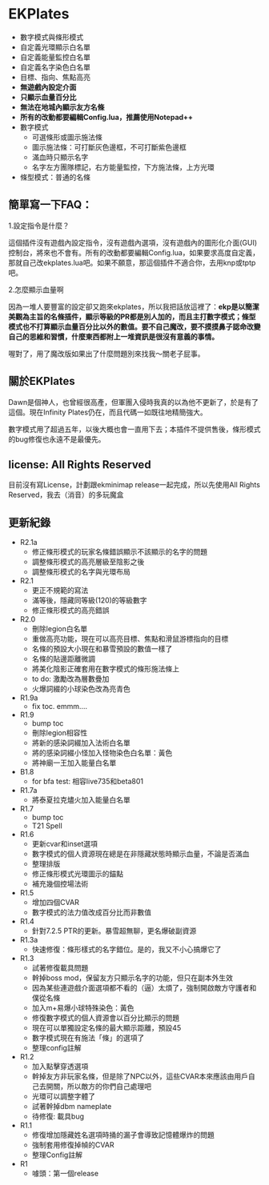 # EKPlates

* 數字模式與條形模式
* 自定義光環顯示白名單
* 自定義能量監控白名單
* 自定義名字染色白名單
* 目標、指向、焦點高亮
* **無遊戲內設定介面**
* **只顯示血量百分比**
* **無法在地城內顯示友方名條**
* **所有的改動都要編輯Config.lua，推薦使用Notepad++**
* 數字模式
    * 可選條形或圖示施法條
    * 圖示施法條：可打斷灰色邊框，不可打斷紫色邊框
    * 滿血時只顯示名字
    * 名字左方團隊標記，右方能量監控，下方施法條，上方光環
* 條型模式：普通的名條

## 簡單寫一下FAQ：

1.設定指令是什麼？

這個插件沒有遊戲內設定指令，沒有遊戲內選項，沒有遊戲內的圖形化介面(GUI)控制台，將來也不會有。所有的改動都要編輯Config.lua，如果要求高度自定義，那就自己改ekplates.lua吧。如果不願意，那這個插件不適合你，去用knp或tptp吧。

2.怎麼顯示血量啊

因為一堆人要豐富的設定卻又跑來ekplates，所以我把話放這裡了：**ekp是以簡潔美觀為主旨的名條插件，顯示等級的PR都是別人加的，而且主打數字模式；條型模式也不打算顯示血量百分比以外的數值。要不自己魔改，要不摸摸鼻子認命改變自己的思維和習慣，什麼東西都附上一堆資訊是很沒有意義的事情。**

喔對了，用了魔改版如果出了什麼問題別來找我～關老子屁事。

## 關於EKPlates

Dawn是個神人，也曾經很高產，但軍團入侵時我真的以為他不更新了，於是有了這個。現在Infinity Plates仍在，而且代碼一如既往地精簡強大。

數字模式用了超過五年，以後大概也會一直用下去；本插件不提供售後，條形模式的bug修復也永遠不是最優先。

## license: All Rights Reserved

目前沒有寫License，計劃跟ekminimap release一起完成，所以先使用All Rights Reserved，我去（消音）的多玩魔盒

## 更新紀錄

* R2.1a
    * 修正條形模式的玩家名條錯誤顯示不該顯示的名字的問題
    * 調整條形模式的高亮層級至陰影之後
    * 調整條形模式的名字與光環布局
* R2.1
    * 更正不規範的寫法
    * 滿等後，隱藏同等級(120)的等級數字
    * 修正條形模式的高亮錯誤
* R2.0
    * 刪除legion白名單
    * 重做高亮功能，現在可以高亮目標、焦點和滑鼠游標指向的目標
    * 名條的預設大小現在和暴雪預設的數值一樣了
    * 名條的貼邊距離微調
    * 將美化陰影正確套用在數字模式的條形施法條上
    * to do: 激勵改為層數疊加
    * 火爆詞綴的小球染色改為亮青色
* R1.9a
    * fix toc. emmm....
* R1.9
    * bump toc
    * 刪除legion相容性
    * 將新的感染詞綴加入法術白名單
    * 將的感染詞綴小怪加入怪物染色白名單：黃色
    * 將神廟一王加入能量白名單
* B1.8
    * for bfa test: 相容live735和beta801
* R1.7a  
    * 將泰夏拉克燼火加入能量白名單  
* R1.7  
    * bump toc  
    * T21 Spell  
* R1.6  
    * 更新cvar和inset選項  
    * 數字模式的個人資源現在總是在非隱藏狀態時顯示血量，不論是否滿血  
    * 整理排版  
    * 修正條形模式光環圖示的錨點  
    * 補充幾個控場法術  
* R1.5  
    * 增加四個CVAR  
    * 數字模式的法力值改成百分比而非數值  
* R1.4  
    * 針對7.2.5 PTR的更新。暴雪超無聊，更名爆破副資源  
* R1.3a  
    * 快速修復：條形樣式的名字錯位。是的，我又不小心搞爆它了  
* R1.3  
    * 試著修復載具問題  
    * 幹掉boss mod，保留友方只顯示名字的功能，但只在副本外生效  
    * 因為某些連遊戲介面選項都不看的（逼）太煩了，強制開啟敵方守護者和僕從名條  
    * 加入m+易爆小球特殊染色：黃色
    * 修復數字模式的個人資源會以百分比顯示的問題  
    * 現在可以單獨設定名條的最大顯示距離，預設45  
    * 數字模式現在有施法「條」的選項了  
    * 整理config註解  
* R1.2  
    * 加入點擊穿透選項  
    * 幹掉友方非玩家名條，但是除了NPC以外，這些CVAR本來應該由用戶自己去開關，所以敵方的你們自己處理吧  
    * 光環可以調整字體了  
    * 試著幹掉dbm nameplate  
    * 待修復: 載具bug  
* R1.1  
    * 修復增加隱藏姓名選項時捅的漏子會導致記憶體爆炸的問題  
    * 強制套用修復掉幀的CVAR  
    * 整理Config註解  
* R1  
    * 噱頭：第一個release  
